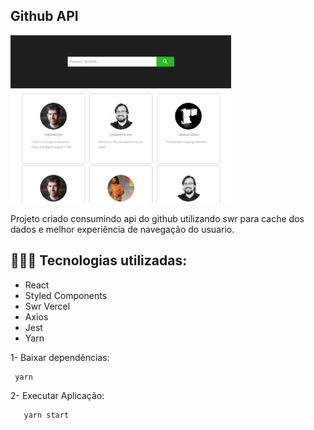 
## Github API

<img src="./src/assets/img/Home.JPG" width="70%">


Projeto criado consumindo api do github utilizando swr para cache dos dados e melhor experiência de navegação do usuario.

<h2> 👨🏻‍💻 Tecnologias utilizadas:  </h2>

<ul>
  <li>React</li>
  <li>Styled Components</li>
  <li>Swr Vercel</li>
  <li>Axios</li>
  <li>Jest</li>
  <li>Yarn</li>
</ul>

1- Baixar dependências: 
```javascript
 yarn
```

2- Executar Aplicação:
```javascript
   yarn start
```
